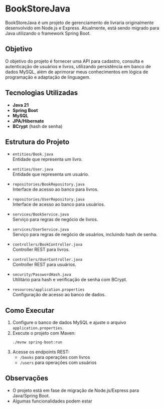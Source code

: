 # BookStoreJava

BookStoreJava é um projeto de gerenciamento de livraria originalmente desenvolvido em Node.js e Express. Atualmente, está sendo migrado para Java utilizando o framework Spring Boot.

## Objetivo

O objetivo do projeto é fornecer uma API para cadastro, consulta e autenticação de usuários e livros, utilizando persistência em banco de dados MySQL, além de aprimorar meus conhecimentos em lógica de programação e adaptação de linguagem.

## Tecnologias Utilizadas

- **Java 21**
- **Spring Boot** 
- **MySQL** 
- **JPA/Hibernate** 
- **BCrypt** (hash de senha)

## Estrutura do Projeto

- `entities/Book.java`  
  Entidade que representa um livro.

- `entities/User.java`  
  Entidade que representa um usuário.

- `repositories/BookRepository.java`  
  Interface de acesso ao banco para livros.

- `repositories/UserRepository.java`  
  Interface de acesso ao banco para usuários.

- `services/BookService.java`  
  Serviço para regras de negócio de livros.

- `services/UserService.java`  
  Serviço para regras de negócio de usuários, incluindo hash de senha.

- `controllers/BookController.java`  
  Controller REST para livros.

- `controllers/UserController.java`  
  Controller REST para usuários.

- `security/PasswordHash.java`  
  Utilitário para hash e verificação de senha com BCrypt.

- `resources/application.properties`  
  Configuração de acesso ao banco de dados.

## Como Executar

1. Configure o banco de dados MySQL e ajuste o arquivo `application.properties`.
2. Execute o projeto com Maven:
   ```sh
   ./mvnw spring-boot:run
   ```
3. Acesse os endpoints REST:
   - `/books` para operações com livros
   - `/users` para operações com usuários

## Observações

- O projeto está em fase de migração de Node.js/Express para Java/Spring Boot.
- Algumas funcionalidades podem estar